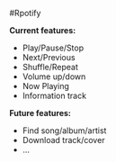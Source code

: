 #Rpotify

**Current features:**

- Play/Pause/Stop
- Next/Previous
- Shuffle/Repeat
- Volume up/down
- Now Playing
- Information track

**Future features:**

- Find song/album/artist
- Download track/cover
- ...
